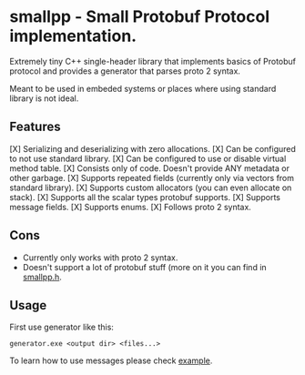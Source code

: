 # smallpp - Small Protobuf Protocol implementation.

Extremely tiny C++ single-header library that implements basics of Protobuf protocol and provides a generator that parses proto 2 syntax.

Meant to be used in embeded systems or places where using standard library is not ideal.

## Features
[X] Serializing and deserializing with zero allocations.
[X] Can be configured to not use standard library.
[X] Can be configured to use or disable virtual method table.
[X] Consists only of code. Doesn't provide ANY metadata or other garbage.
[X] Supports repeated fields (currently only via vectors from standard library).
[X] Supports custom allocators (you can even allocate on stack).
[X] Supports all the scalar types protobuf supports.
[X] Supports message fields.
[X] Supports enums.
[X] Follows proto 2 syntax.

## Cons
- Currently only works with proto 2 syntax.
- Doesn't support a lot of protobuf stuff (more on it you can find in [smallpp.h](./src/smallpp/smallpp.h).

## Usage
First use generator like this:
```
generator.exe <output dir> <files...>
```

To learn how to use messages please check [example](./src/example/main.cpp).

